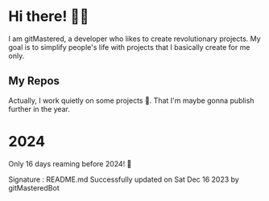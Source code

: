 
# Hi there! 🙋‍♂️
I am gitMastered, a developer who likes to create revolutionary projects.
My goal is to simplify people's life with projects that I basically create for me only.

## My Repos
Actually, I work quietly on some projects 👀. That I'm maybe gonna publish further in the year.

# 2024
Only 16 days reaming before 2024! 🙌

Signature : README.md Successfully updated on Sat Dec 16 2023 by gitMasteredBot

